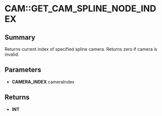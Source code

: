 # CAM::GET_CAM_SPLINE_NODE_INDEX

## Summary
Returns current index of specified spline camera.  Returns zero if camera is invalid.

## Parameters
* **CAMERA_INDEX** cameraIndex

## Returns
* **INT**
